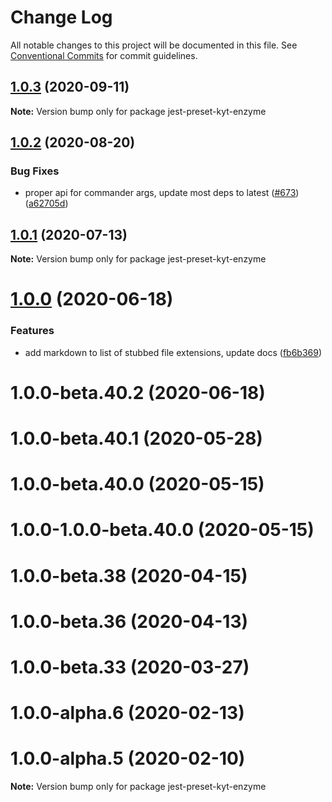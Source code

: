 # Change Log

All notable changes to this project will be documented in this file.
See [Conventional Commits](https://conventionalcommits.org) for commit guidelines.

## [1.0.3](https://github.com/nytimes/kyt/compare/jest-preset-kyt-enzyme@1.0.2...jest-preset-kyt-enzyme@1.0.3) (2020-09-11)

**Note:** Version bump only for package jest-preset-kyt-enzyme





## [1.0.2](https://github.com/nytimes/kyt/compare/jest-preset-kyt-enzyme@1.0.1...jest-preset-kyt-enzyme@1.0.2) (2020-08-20)


### Bug Fixes

* proper api for commander args, update most deps to latest ([#673](https://github.com/nytimes/kyt/issues/673)) ([a62705d](https://github.com/nytimes/kyt/commit/a62705da81bbec2aa04d7a69b49974e68bf0dc95))





## [1.0.1](https://github.com/nytimes/kyt/compare/jest-preset-kyt-enzyme@1.0.0...jest-preset-kyt-enzyme@1.0.1) (2020-07-13)

**Note:** Version bump only for package jest-preset-kyt-enzyme





# [1.0.0](https://github.com/nytimes/kyt/compare/jest-preset-kyt-enzyme@1.0.0-beta.40.2...jest-preset-kyt-enzyme@1.0.0) (2020-06-18)


### Features

* add markdown to list of stubbed file extensions, update docs ([fb6b369](https://github.com/nytimes/kyt/commit/fb6b3693bc9bf90a4fb89d5efb5091a65716e330))





# 1.0.0-beta.40.2 (2020-06-18)



# 1.0.0-beta.40.1 (2020-05-28)



# 1.0.0-beta.40.0 (2020-05-15)



# 1.0.0-1.0.0-beta.40.0 (2020-05-15)



# 1.0.0-beta.38 (2020-04-15)



# 1.0.0-beta.36 (2020-04-13)



# 1.0.0-beta.33 (2020-03-27)



# 1.0.0-alpha.6 (2020-02-13)



# 1.0.0-alpha.5 (2020-02-10)

**Note:** Version bump only for package jest-preset-kyt-enzyme
